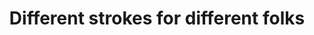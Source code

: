 ---
title: Different strokes for different folks
content_type: topic
blurb: "There are lots and lots of different kinds of coding. Web development is a great way to start off but it's really not for everyone. In this section you'll learn about a few different career paths and we'll point you at some free and awesome learning resources so you can take yourself to the next level"
---